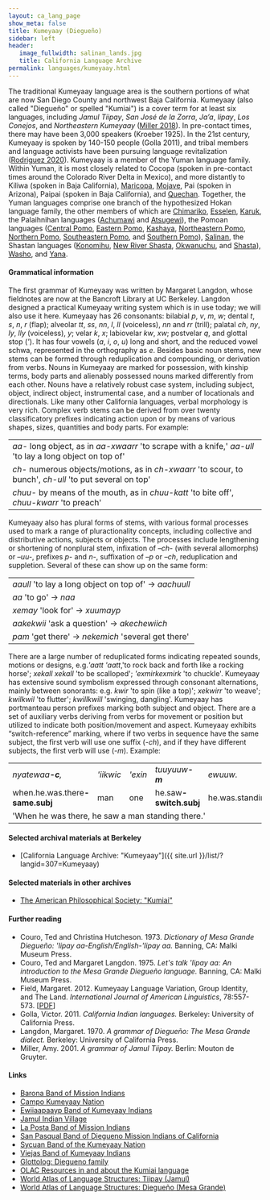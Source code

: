 ```yaml
---
layout: ca_lang_page
show_meta: false
title: Kumeyaay (Diegueño)
sidebar: left
header:
   image_fullwidth: salinan_lands.jpg
   title: California Language Archive
permalink: languages/kumeyaay.html
---
```


The traditional Kumeyaay language area is the southern portions of what are now San Diego County and northwest Baja California. Kumeyaay (also called "Diegueño" or spelled "Kumiai") is a cover term for at least six languages, including *Jamul Tiipay*, *San José de la Zorra*, *Ja’a*, *Iipay*, *Los Conejos*, and *Northeastern Kumeyaay* ([Miller 2018](https://www.journals.uchicago.edu/doi/full/10.1086/697588)). In pre-contact times, there may have been 3,000 speakers (Kroeber 1925). In the 21st century, Kumeyaay is spoken by 140-150 people (Golla 2011), and tribal members and language activists have been pursuing language revitalization ([Rodriguez 2020](https://escholarship.org/uc/item/5s46s39r)). Kumeyaay is a member of the Yuman language family. Within Yuman, it is most closely related to Cocopa (spoken in pre-contact times around the Colorado River Delta in Mexico), and more distantly to Kiliwa (spoken in Baja California),  [Maricopa](maricopa.html), [Mojave](mojave.html), Pai (spoken in Arizona), Paipai (spoken in Baja California), and [Quechan](quechan.html). Together, the Yuman languages comprise one branch of the hypothesized Hokan language family, the other members of which are [Chimariko](chimariko.html), [Esselen](esselen.html), [Karuk](karuk.html), the Palaihnihan languages ([Achumawi](achumawi.html) and [Atsugewi](atsugewi.html)), the Pomoan languages ([Central Pomo](central-pomo.html), [Eastern Pomo](eastern-pomo.html), [Kashaya](kashaya.html), [Northeastern Pomo](northeastern-pomo.html), [Northern Pomo](northern-pomo.html), [Southeastern Pomo](southeastern-pomo.html), and [Southern Pomo](southern-pomo.html)), [Salinan](salinan.html), the Shastan languages ([Konomihu](konomihu.html), [New River Shasta](new-river-shasta.html), [Okwanuchu](okwanuchu.html), and [Shasta](shasta.html)), [Washo](washo.html), and [Yana](yana.html).

#### Grammatical information

The first grammar of Kumeyaay was written by Margaret Langdon, whose fieldnotes are now at the Bancroft Library at UC Berkeley. Langdon designed a practical Kumeyaay writing system which is in use today; we will also use it here. Kumeyaay has 26 consonants: bilabial *p*, *v*, *m*, *w*; dental *t*, *s*, *n*, *r* (flap); alveolar *tt*, *ss*, *nn*, *l*, *ll* (voiceless), *nn* and *rr* (trill); palatal *ch*, *ny*, *ly*, *lly* (voiceless), *y*; velar *k*, *x*; labiovelar *kw*, *xw*; postvelar *q*, and glottal stop (*'*).  It has four vowels (*a*, *i*, *o*, *u*) long and short, and the reduced vowel schwa, represented in the orthography as *e*. Besides basic noun stems, new stems can be formed through reduplication and compounding, or derivation from verbs. Nouns in Kumeyaay are marked for possession, with kinship terms, body parts and alienably possessed nouns marked differently from each other. Nouns have a relatively robust case system, including subject, object, indirect object, instrumental case, and a number of locationals and directionals. Like many other California languages, verbal morphology is very rich. Complex verb stems can be derived from over twenty classificatory prefixes indicating action upon or by means of various shapes, sizes, quantities and body parts. For example:

<table class="example">
<tr>
<td><em>aa-</em> long object, as in <em>aa-xwaarr</em> 'to scrape with a knife,' <em>aa-ull</em> 'to lay a long object on top of'</td>
</tr>
<tr>
<td><em>ch-</em> numerous objects/motions, as in <em>ch-xwaarr</em> 'to scour, to bunch', <em>ch-ull</em> 'to put several on top'</td>
</tr>
<tr>
<td><em>chuu-</em> by means of the mouth, as in <em>chuu-katt</em> 'to bite off', <em>chuu-kwarr</em> 'to preach'</td>
</tr>
</table>

Kumeyaay also has plural forms of stems, with various formal processes used to mark a range of pluractionality concepts, including collective and distributive actions, subjects or objects. The processes include lengthening or shortening of nonplural stem, infixation of *–ch-* (with several allomorphs) or *–uu-*, prefixes *p-* and *n-*, suffixation of *–p* or *–ch*, reduplication and suppletion. Several of these can show up on the same form:

<table class="example">
<tr><td><em>aaull</em> 'to lay a long object on top of' → <em>aachuull</em></td></tr>
<tr><td><em>aa</em> 'to go' → <em>naa</em></td></tr>
<tr><td><em>xemay</em> 'look for' → <em>xuumayp</em></td></tr>
<tr><td><em>aakekwii</em> 'ask a question' → <em>akechewiich</em></td></tr>
<tr><td><em>pam</em> 'get there' → <em>nekemich</em> 'several get there'</td></tr>
</table>

There are a large number of reduplicated forms indicating repeated sounds, motions or designs, e.g.*'aatt 'aatt*,'to rock back and forth like a rocking horse'; *xekall xekall* 'to be scalloped'; *'exmirkexmirk*  'to chuckle'.  Kumeyaay has extensive sound symbolism expressed through consonant alternations, mainly between sonorants: e.g. *kwir* 'to spin (like a top)'; *xekwirr* 'to weave'; *kwilkwil* 'to flutter'; *kwillkwill* 'swinging, dangling'. Kumeyaay has portmanteau person prefixes marking both subject and object. There are a set of auxiliary verbs deriving from verbs for movement or position but utilized to indicate both position/movement and aspect.  Kumeyaay exhibits “switch-reference” marking, where if two verbs in sequence have the same subject, the first verb will use one suffix (*-ch*), and if they have different subjects, the first verb will use (*-m*). Example:

<table class="example">
<tr>
<td><em>nyatewaa<strong>-c</strong>,</em></td>
<td><em>'iikwic</em></td>
<td><em>'exin</em></td>
<td><em>tuuyuuw<strong>-m</strong></em></td>
<td><em>ewuuw.</em></td>
</tr>
<tr>
<td>when.he.was.there<strong>-same.subj</strong></td>
<td>man</td>
<td>one</td>
<td>he.saw<strong>-switch.subj</strong></td>
<td>he.was.standing</td>
</tr>
<tr>
<td colspan="5">'When he was there, he saw a man standing there.'</td>
</tr>
</table>

#### Selected archival materials at Berkeley

* [California Language Archive: "Kumeyaay"]({{ site.url }}/list/?langid=307=Kumeyaay)

#### Selected materials in other archives

* [The American Philosophical Society: "Kumiai"](https://indigenousguide.amphilsoc.org/search?f%5B0%5D=guide_language_content_title%3AKumiai)

#### Further reading

* Couro, Ted and Christina Hutcheson. 1973. *Dictionary of Mesa Grande Diegueño: 'Iipay aa-English/English-'Iipay aa.* Banning, CA: Malki Museum Press.
* Couro, Ted and Margaret Langdon. 1975. *Let's talk 'Iipay aa: An introduction to the Mesa Grande Diegueño language.* Banning, CA: Malki Museum Press.
* Field, Margaret. 2012. Kumeyaay Language Variation, Group Identity, and The Land. *International Journal of American Linguistics*, 78:557-573.
[[PDF](https://www.journals.uchicago.edu/doi/pdf/10.1086/667451)]
* Golla, Victor. 2011. *California Indian languages.* Berkeley: University of California Press.
* Langdon, Margaret. 1970. *A grammar of Diegueño: The Mesa Grande dialect.* Berkeley: University of California Press.
* Miller, Amy. 2001. *A grammar of Jamul Tiipay.* Berlin: Mouton de Gruyter.

#### Links

* [Barona Band of Mission Indians](http://www.baronatribe.org/)
* [Campo Kumeyaay Nation](http://www.campo-nsn.gov/)
* [Ewiiaapaayp Band of Kumeyaay Indians](https://sctca.net/ewiiaapaayp-band-of-kumeyaay-indians/)
* [Jamul Indian Village](http://www.jamulindianvillage.com/)
* [La Posta Band of Mission Indians](http://www.lptribe.net/)
* [San Pasqual Band of Diegueno Mission Indians of California](https://www.sanpasqualbandofmissionindians.org/)
* [Sycuan Band of the Kumeyaay Nation](https://sycuantribe.com/)
* [Viejas Band of Kumeyaay Indians](http://www.viejasbandofkumeyaay.org/)
* [Glottolog: Diegueno family](https://glottolog.org/resource/languoid/id/dieg1234)
* [OLAC Resources in and about the Kumiai language](http://www.language-archives.org/language/dih)
* [World Atlas of Language Structures: Tiipay (Jamul)](http://wals.info/languoid/lect/wals_code_tja)
* [World Atlas of Language Structures: Diegueño (Mesa Grande)](http://wals.info/languoid/lect/wals_code_die)

